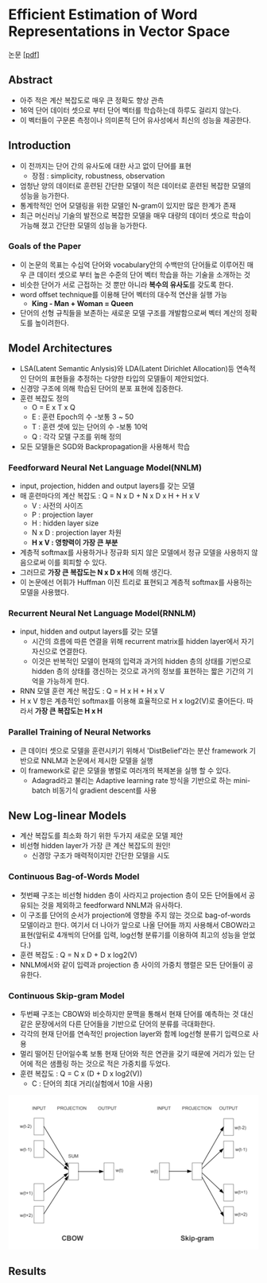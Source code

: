 # Efficient Estimation of Word Representations in Vector Space

논문 [[pdf]](https://arxiv.org/pdf/1301.3781.pdf)

## Abstract
- 아주 적은 계산 복잡도로 매우 큰 정확도 향상 관측
- 16억 단어 데이터 셋으로 부터 단어 벡터를 학습하는데 하루도 걸리지 않는다.
- 이 벡터들이 구문론 측정이나 의미론적 단어 유사성에서 최신의 성능을 제공한다.

## Introduction
- 이 전까지는 단어 간의 유사도에 대한 사고 없이 단어를 표현
    - 장점 : simplicity, robustness, observation
- 엄청난 양의 데이터로 훈련된 간단한 모델이 적은 데이터로 훈련된 복잡한 모델의 성능을 능가한다.
- 통계학적인 언어 모델링을 위한 모델인 N-gram이 있지만 많은 한계가 존재
- 최근 머신러닝 기술의 발전으로 복잡한 모델을 매우 대량의 데이터 셋으로 학습이 가능해 졌고 간단한 모델의 성능을 능가한다.

### Goals of the Paper
- 이 논문의 목표는 수십억 단어와 vocabulary안의 수백만의 단어들로 이루어진 매우 큰 데이터 셋으로 부터 높은 수준의 단어 벡터 학습을 하는 기술을 소개하는 것
- 비슷한 단어가 서로 근접하는 것 뿐만 아니라 **복수의 유사도**를 갖도록 한다.
- word offset technique를 이용해 단어 벡터의 대수적 연산을 실행 가능
    - **King - Man + Woman = Queen**
- 단어의 선형 규칙들을 보존하는 새로운 모델 구조를 개발함으로써 벡터 계산의 정확도를 높이려한다.

## Model Architectures
- LSA(Latent Semantic Anlysis)와 LDA(Latent Dirichlet Allocation)등 연속적인 단어의 표현들을 추정하는 다양한 타입의 모델들이 제안되었다.
- 신경망 구조에 의해 학습된 단어의 분포 표현에 집중한다.
- 훈련 복잡도 정의
    - O = E x T x Q
    - E : 훈련 Epoch의 수 -보통 3 ~ 50
    - T : 훈련 셋에 있는 단어의 수 -보통 10억
    - Q : 각각 모델 구조를 위해 정의
- 모든 모델들은 SGD와 Backpropagation을 사용해서 학습

### Feedforward Neural Net Language Model(NNLM)
- input, projection, hidden and output layers를 갖는 모델
- 매 훈련마다의 계산 복잡도 : Q = N x D + N x D x H + H x V
    - V : 사전의 사이즈
    - P : projection layer
    - H : hidden layer size
    - N x D : projection layer 차원
    - **H x V : 영향력이 가장 큰 부분**
- 계층적 softmax를 사용하거나 정규화 되지 않은 모델에서 정규 모델을 사용하지 않음으로써 이를 회피할 수 있다.
- 그러므로 **가장 큰 복잡도는 N x D x H**에 의해 생긴다.
- 이 논문에선 어휘가 Huffman 이진 트리로 표현되고 계층적 softmax를 사용하는 모델을 사용했다.

### Recurrent Neural Net Language Model(RNNLM)
- input, hidden and output layers를 갖는 모델
    - 시간의 흐름에 따른 연결을 위해 recurrent matrix를 hidden layer에서 자기 자신으로 연결한다.
    - 이것은 반복적인 모델이 현재의 입력과 과거의 hidden 층의 상태를 기반으로 hidden 층의 상태를 갱신하는 것으로 과거의 정보를 표현하는 짧은 기간의 기억을 가능하게 한다.
- RNN 모델 훈련 계산 복잡도 : Q = H x H + H x V
- H x V 항은 계층적인 softmax를 이용해 효율적으로 H x log2(V)로 줄어든다. 따라서 **가장 큰 복잡도는 H x H**

### Parallel Training of Neural Networks
- 큰 데이터 셋으로 모델을 훈련시키기 위해서 'DistBelief'라는 분산 framework 기반으로 NNLM과 논문에서 제시한 모델을 실행
- 이 framework로 같은 모델을 병렬로 여러개의 복제본을 실행 할 수 있다.
    - Adagrad라고 불리는 Adaptive learning rate 방식을 기반으로 하는 mini-batch 비동기식 gradient descent를 사용
## New Log-linear Models
- 계산 복잡도를 최소화 하기 위한 두가지 새로운 모델 제안
- 비선형 hidden layer가 가장 큰 계산 복잡도의 원인!
    - 신경망 구조가 매력적이지만 간단한 모델을 시도

### Continuous Bag-of-Words Model
- 첫번째 구조는 비선형 hidden 층이 사라지고 projection 층이 모든 단어들에서 공유되는 것을 제외하고 feedforward NNLM과 유사하다.
- 이 구조를 단어의 순서가 projection에 영향을 주지 않는 것으로 bag-of-words 모델이라고 한다. 여기서 더 나아가 앞으로 나올 단어들 까지 사용해서 CBOW라고 표현(앞뒤로 4개씩의 단어를 입력, log선형 분류기를 이용하여 최고의 성능을 얻었다.)
- 훈련 복잡도 : Q = N x D + D x log2(V)
- NNLM에서와 같이 입력과 projection 층 사이의 가중치 행렬은 모든 단어들이 공유한다.

### Continuous Skip-gram Model
- 두번째 구조는 CBOW와 비슷하지만 문맥을 통해서 현재 단어를 예측하는 것 대신 같은 문장에서의 다른 단어들을 기반으로 단어의 분류를 극대화한다.
- 각각의 현재 단어를 연속적인 projection layer와 함께 log선형 분류기 입력으로 사용
- 멀리 떨어진 단어일수록 보통 현재 단어와 적은 연관을 갖기 때문에 거리가 있는 단어에 적은 샘플링 하는 것으로 적은 가중치를 두었다.
- 훈련 복잡도 : Q = C x (D + D x log2(V))
    - C : 단어의 최대 거리(실험에서 10을 사용)

![cbow_skipgram](https://github.com/yanggyu17/DeepLearning_papers/blob/master/images/CBOW_SkipGram.png)

## Results

